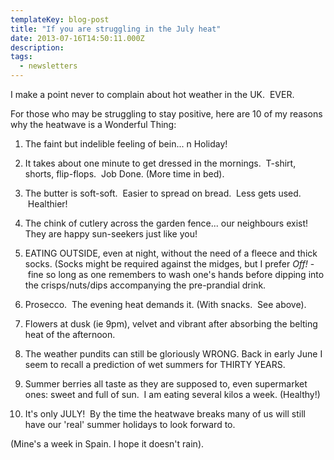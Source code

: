 ```yaml
---
templateKey: blog-post
title: "If you are struggling in the July heat"
date: 2013-07-16T14:50:11.000Z
description: 
tags: 
  - newsletters
---
```


I make a point never to complain about hot weather in the UK.  EVER.

For those who may be struggling to stay positive, here are 10 of my reasons why the heatwave is a Wonderful Thing:

1. The faint but indelible feeling of bein... n Holiday!

2. It takes about one minute to get dressed in the mornings.  T-shirt, shorts, flip-flops.  Job Done. (More time in bed).

3. The butter is soft-soft.  Easier to spread on bread.  Less gets used.  Healthier!

4. The chink of cutlery across the garden fence... our neighbours exist! They are happy sun-seekers just like you!

5. EATING OUTSIDE, even at night, without the need of a fleece and thick socks. (Socks might be required against the midges, but I prefer *Off!* - fine so long as one remembers to wash one's hands before dipping into the crisps/nuts/dips accompanying the pre-prandial drink.

6. Prosecco.  The evening heat demands it. (With snacks.  See above).

7. Flowers at dusk (ie 9pm), velvet and vibrant after absorbing the belting heat of the afternoon.

8. The weather pundits can still be gloriously WRONG. Back in early June I seem to recall a prediction of wet summers for THIRTY YEARS.

9. Summer berries all taste as they are supposed to, even supermarket ones: sweet and full of sun.  I am eating several kilos a week. (Healthy!)

10. It's only JULY!  By the time the heatwave breaks many of us will still have our 'real' summer holidays to look forward to.

(Mine's a week in Spain. I hope it doesn't rain).

